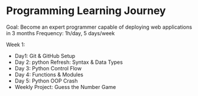 # Programming Learning Journey

Goal: Become an expert programmer capable of deploying web applications in 3 months
Frequency: 1h/day, 5 days/week

Week 1:
- Day1: Git & GitHub Setup
- Day 2: python Refresh: Syntax & Data Types
- Day 3: Python Control Flow
- Day 4: Functions & Modules
- Day 5: Python OOP Crash
- Weekly Project: Guess the Number Game
